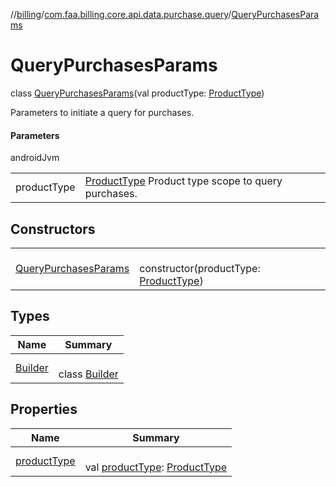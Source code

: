 //[billing](../../../index.md)/[com.faa.billing.core.api.data.purchase.query](../index.md)/[QueryPurchasesParams](index.md)

# QueryPurchasesParams

class [QueryPurchasesParams](index.md)(val productType: [ProductType](../../com.faa.billing.core.api/-product-type/index.md))

Parameters to initiate a query for purchases.

#### Parameters

androidJvm

| | |
|---|---|
| productType | [ProductType](../../com.faa.billing.core.api/-product-type/index.md) Product type scope to query purchases. |

## Constructors

| | |
|---|---|
| [QueryPurchasesParams](-query-purchases-params.md) | <br>constructor(productType: [ProductType](../../com.faa.billing.core.api/-product-type/index.md)) |

## Types

| Name | Summary |
|---|---|
| [Builder](-builder/index.md) | <br>class [Builder](-builder/index.md) |

## Properties

| Name | Summary |
|---|---|
| [productType](product-type.md) | <br>val [productType](product-type.md): [ProductType](../../com.faa.billing.core.api/-product-type/index.md) |
